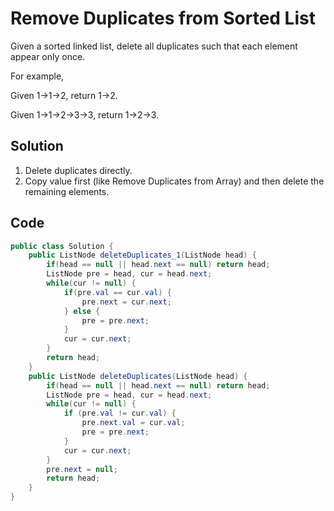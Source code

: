 # Remove Duplicates from Sorted List

Given a sorted linked list, delete all duplicates such that each element appear only once.

For example,

Given 1->1->2, return 1->2.

Given 1->1->2->3->3, return 1->2->3.

## Solution

1. Delete duplicates directly.
2. Copy value first (like Remove Duplicates from Array) and then delete the remaining elements.

## Code

```java
public class Solution {
    public ListNode deleteDuplicates_1(ListNode head) {
        if(head == null || head.next == null) return head;
        ListNode pre = head, cur = head.next;
        while(cur != null) {
            if(pre.val == cur.val) {
                pre.next = cur.next;
            } else {
                pre = pre.next;
            }
            cur = cur.next;
        }
        return head;
    }
    public ListNode deleteDuplicates(ListNode head) {
        if(head == null || head.next == null) return head;
        ListNode pre = head, cur = head.next;
        while(cur != null) {
            if (pre.val != cur.val) {
                pre.next.val = cur.val;
                pre = pre.next;
            }
            cur = cur.next;
        }
        pre.next = null;
        return head;
    }
}
```

